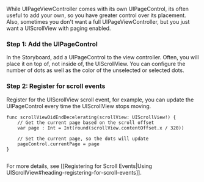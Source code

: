 
While UIPageViewController comes with its own UIPageControl, its often useful to add your own, so you have greater control over its placement. Also, sometimes you don't want a full UIPageViewController, but you just want a UIScrollView with paging enabled.

### Step 1: Add the UIPageControl

In the Storyboard, add a UIPageControl to the view controller. Often, you will place it on top of, not inside of, the UIScrollView. You can configure the number of dots as well as the color of the unselected or selected dots.

### Step 2: Register for scroll events

Register for the UIScrollView scroll event, for example, you can update the UIPageControl every time the UIScrollView stops moving.

```
func scrollViewDidEndDecelerating(scrollView: UIScrollView!) {
    // Get the current page based on the scroll offset
    var page : Int = Int(round(scrollView.contentOffset.x / 320))
    
    // Set the current page, so the dots will update
    pageControl.currentPage = page
}


```

For more details, see [[Registering for Scroll Events|Using UIScrollView#heading-registering-for-scroll-events]].